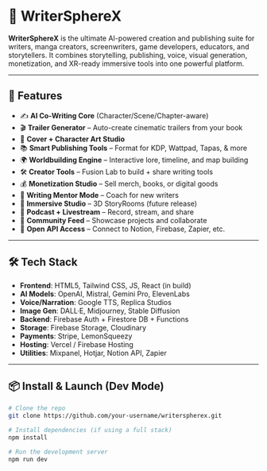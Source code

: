 # 🌌 WriterSphereX

**WriterSphereX** is the ultimate AI-powered creation and publishing suite for writers, manga creators, screenwriters, game developers, educators, and storytellers. It combines storytelling, publishing, voice, visual generation, monetization, and XR-ready immersive tools into one powerful platform.

---

## 🚀 Features

- ✍️ **AI Co-Writing Core** (Character/Scene/Chapter-aware)
- 🎬 **Trailer Generator** – Auto-create cinematic trailers from your book
- 🎨 **Cover + Character Art Studio**
- 📚 **Smart Publishing Tools** – Format for KDP, Wattpad, Tapas, & more
- 🌍 **Worldbuilding Engine** – Interactive lore, timeline, and map building
- 🛠️ **Creator Tools** – Fusion Lab to build + share writing tools
- 💰 **Monetization Studio** – Sell merch, books, or digital goods
- 🧠 **Writing Mentor Mode** – Coach for new writers
- 🧪 **Immersive Studio** – 3D StoryRooms (future release)
- 🎤 **Podcast + Livestream** – Record, stream, and share
- 💬 **Community Feed** – Showcase projects and collaborate
- 🧩 **Open API Access** – Connect to Notion, Firebase, Zapier, etc.

---

## 🛠 Tech Stack

- **Frontend**: HTML5, Tailwind CSS, JS, React (in build)
- **AI Models**: OpenAI, Mistral, Gemini Pro, ElevenLabs
- **Voice/Narration**: Google TTS, Replica Studios
- **Image Gen**: DALL·E, Midjourney, Stable Diffusion
- **Backend**: Firebase Auth + Firestore DB + Functions
- **Storage**: Firebase Storage, Cloudinary
- **Payments**: Stripe, LemonSqueezy
- **Hosting**: Vercel / Firebase Hosting
- **Utilities**: Mixpanel, Hotjar, Notion API, Zapier

---

## 📦 Install & Launch (Dev Mode)

```bash
# Clone the repo
git clone https://github.com/your-username/writerspherex.git

# Install dependencies (if using a full stack)
npm install

# Run the development server
npm run dev
